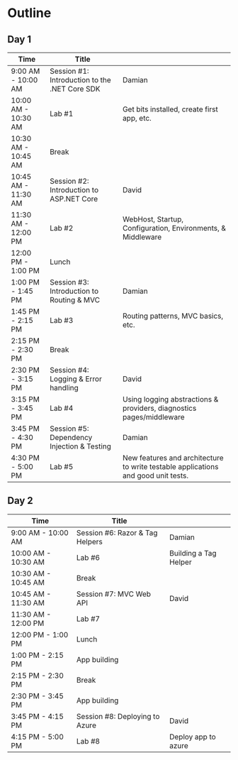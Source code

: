 # Outline

## Day 1
| Time | Title |  |
| ---- | ----- | ---- |
| 9:00 AM - 10:00 AM | Session #1: Introduction to the .NET Core SDK | Damian |
| 10:00 AM - 10:30 AM | Lab #1 | Get bits installed, create first app, etc. |
| 10:30 AM - 10:45 AM | Break | |
| 10:45 AM - 11:30 AM | Session #2: Introduction to ASP.NET Core | David |
| 11:30 AM - 12:00 PM | Lab #2 | WebHost, Startup, Configuration, Environments, & Middleware |
| 12:00 PM - 1:00 PM | Lunch | |
| 1:00 PM - 1:45 PM | Session #3: Introduction to Routing & MVC | Damian |
| 1:45 PM - 2:15 PM | Lab #3 | Routing patterns, MVC basics, etc. |
| 2:15 PM - 2:30 PM | Break | |
| 2:30 PM - 3:15 PM | Session #4: Logging & Error handling | David |
| 3:15 PM - 3:45 PM | Lab #4 | Using logging abstractions & providers, diagnostics pages/middleware |
| 3:45 PM - 4:30 PM | Session #5: Dependency Injection & Testing | Damian |
| 4:30 PM - 5:00 PM | Lab #5 | New features and architecture to write testable applications and good unit tests. |

## Day 2
| Time | Title |  |
| ---- | ----- | ---- |
| 9:00 AM - 10:00 AM | Session #6: Razor & Tag Helpers | Damian |
| 10:00 AM - 10:30 AM | Lab #6 | Building a Tag Helper |
| 10:30 AM - 10:45 AM | Break | |
| 10:45 AM - 11:30 AM | Session #7: MVC Web API | David |
| 11:30 AM - 12:00 PM | Lab #7 |  |
| 12:00 PM - 1:00 PM | Lunch | |
| 1:00 PM - 2:15 PM | App building | |
| 2:15 PM - 2:30 PM | Break | |
| 2:30 PM - 3:45 PM | App building | |
| 3:45 PM - 4:15 PM | Session #8: Deploying to Azure | David |
| 4:15 PM - 5:00 PM | Lab #8 | Deploy app to azure |
